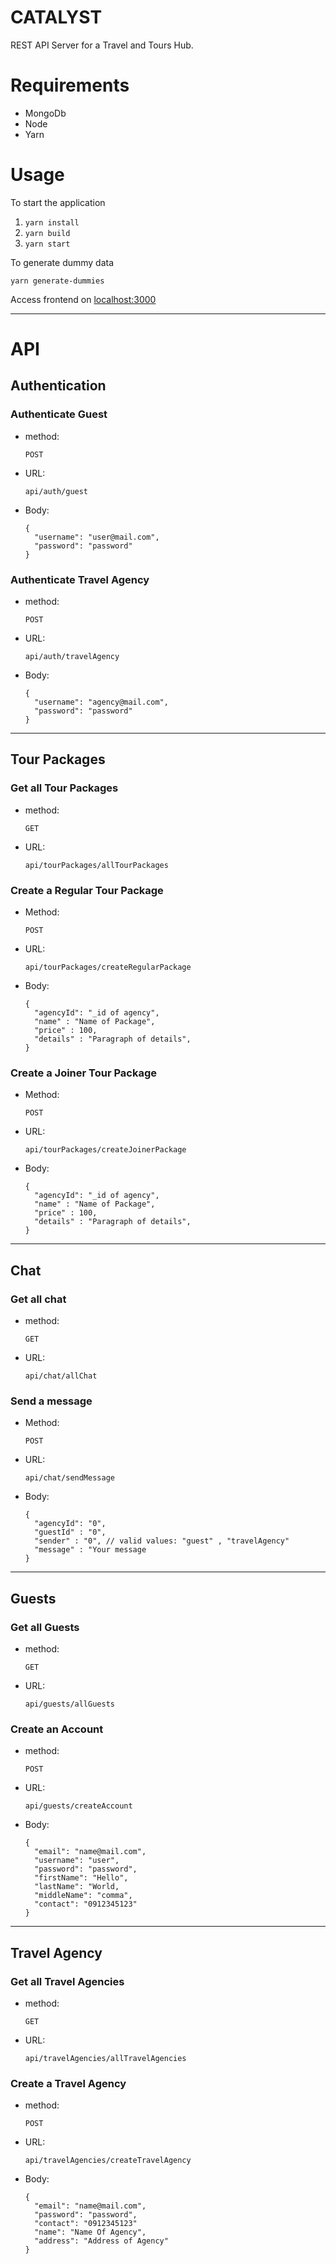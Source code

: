 # CATALYST
REST API Server for a Travel and Tours Hub.

# Requirements

- MongoDb
- Node
- Yarn

# Usage
To start the application

1. ` yarn install `
2. ` yarn build `
3. ` yarn start `

To generate dummy data

` yarn generate-dummies  `

Access frontend on [localhost:3000](localhost:3000)

---

# API

## Authentication

### Authenticate Guest
  * method:

    `POST`
  
  * URL:

    `api/auth/guest`

  * Body:

    ```
    {
      "username": "user@mail.com",
      "password": "password"
    }
    ```

### Authenticate Travel Agency
  * method:

    `POST`
  
  * URL:

    `api/auth/travelAgency`

  * Body:

    ```
    {
      "username": "agency@mail.com",
      "password": "password"
    }
    ```

---

## Tour Packages

### Get all Tour Packages

  * method: 
  
    `GET`

  * URL: 
      
    `api/tourPackages/allTourPackages`

### Create a Regular Tour Package
  
  * Method: 
  
    `POST`

  * URL: 
  
    `api/tourPackages/createRegularPackage`

  * Body:
  
    ```
    {
      "agencyId": "_id of agency",
      "name" : "Name of Package",
      "price" : 100,
      "details" : "Paragraph of details",
    }
    ```

### Create a Joiner Tour Package
  
  * Method:
  
    `POST`

  * URL: 
    
    `api/tourPackages/createJoinerPackage`

  * Body:
  
    ```
    {
      "agencyId": "_id of agency",
      "name" : "Name of Package",
      "price" : 100,
      "details" : "Paragraph of details",
    }
    ```

---

## Chat

### Get all chat

  * method: 
  
    `GET`

  * URL: 
      
    `api/chat/allChat`

### Send a message
  
  * Method:
  
    `POST`

  * URL: 
    
    `api/chat/sendMessage`

  * Body:
  
    ```
    {
      "agencyId": "0",
      "guestId" : "0",
      "sender" : "0", // valid values: "guest" , "travelAgency"
      "message" : "Your message
    }
    ```

---

## Guests

### Get all Guests

  * method: 
  
    `GET`

  * URL: 
      
    `api/guests/allGuests`

### Create an Account

  * method: 
  
    `POST`

  * URL: 
      
    `api/guests/createAccount`
  
  * Body:

    ```
    {
      "email": "name@mail.com",
      "username": "user",
      "password": "password",
      "firstName": "Hello",
      "lastName": "World,
      "middleName": "comma",
      "contact": "0912345123"
    }
    ```

---

## Travel Agency

### Get all Travel Agencies

  * method: 
  
    `GET`

  * URL: 
      
    `api/travelAgencies/allTravelAgencies`

### Create a Travel Agency

  * method: 
  
    `POST`

  * URL: 
      
    `api/travelAgencies/createTravelAgency`
  
  * Body:

    ```
    {
      "email": "name@mail.com",
      "password": "password",
      "contact": "0912345123"
      "name": "Name Of Agency",
      "address": "Address of Agency"
    }
    ```
